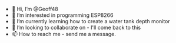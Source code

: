 - 👋 Hi, I’m @Geoff48
- 👀 I’m interested in programming ESP8266
- 🌱 I’m currently learning how to create a water tank depth monitor
- 💞️ I’m looking to collaborate on - I'll come back to this
- 📫 How to reach me - send me a message.

<!---
Geoff48/Geoff48 is a ✨ special ✨ repository because its `README.md` (this file) appears on your GitHub profile.
You can click the Preview link to take a look at your changes.
--->

